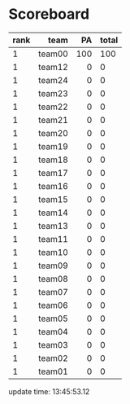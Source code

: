 # Scoreboard
rank    | team  | PA  | total
----|-----:|-----:| -----
1 | team00 | 100 | 100
1 | team12 | 0 | 0
1 | team24 | 0 | 0
1 | team23 | 0 | 0
1 | team22 | 0 | 0
1 | team21 | 0 | 0
1 | team20 | 0 | 0
1 | team19 | 0 | 0
1 | team18 | 0 | 0
1 | team17 | 0 | 0
1 | team16 | 0 | 0
1 | team15 | 0 | 0
1 | team14 | 0 | 0
1 | team13 | 0 | 0
1 | team11 | 0 | 0
1 | team10 | 0 | 0
1 | team09 | 0 | 0
1 | team08 | 0 | 0
1 | team07 | 0 | 0
1 | team06 | 0 | 0
1 | team05 | 0 | 0
1 | team04 | 0 | 0
1 | team03 | 0 | 0
1 | team02 | 0 | 0
1 | team01 | 0 | 0


update time: 13:45:53.12 
